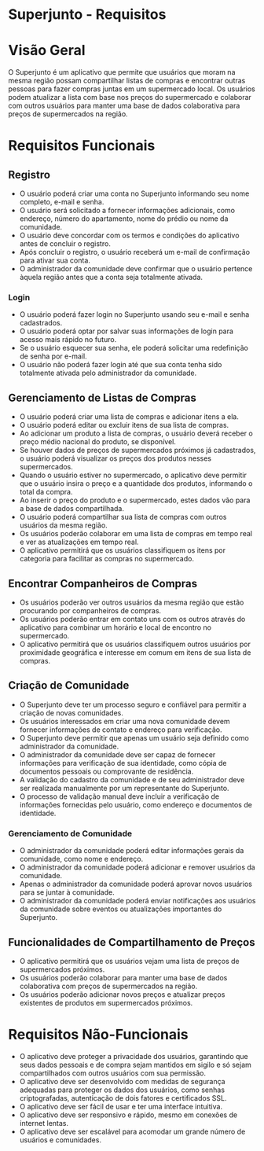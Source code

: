 # Superjunto - Requisitos

# Visão Geral

O Superjunto é um aplicativo que permite que usuários que moram na mesma região possam compartilhar listas de compras e encontrar outras pessoas para fazer compras juntas em um supermercado local. Os usuários podem atualizar a lista com base nos preços do supermercado e colaborar com outros usuários para manter uma base de dados colaborativa para preços de supermercados na região.

# Requisitos Funcionais

## Registro

- O usuário poderá criar uma conta no Superjunto informando seu nome completo, e-mail e senha.
- O usuário será solicitado a fornecer informações adicionais, como endereço, número do apartamento, nome do prédio ou nome da comunidade.
- O usuário deve concordar com os termos e condições do aplicativo antes de concluir o registro.
- Após concluir o registro, o usuário receberá um e-mail de confirmação para ativar sua conta.
- O administrador da comunidade deve confirmar que o usuário pertence àquela região antes que a conta seja totalmente ativada.

### Login

- O usuário poderá fazer login no Superjunto usando seu e-mail e senha cadastrados.
- O usuário poderá optar por salvar suas informações de login para acesso mais rápido no futuro.
- Se o usuário esquecer sua senha, ele poderá solicitar uma redefinição de senha por e-mail.
- O usuário não poderá fazer login até que sua conta tenha sido totalmente ativada pelo administrador da comunidade.

## Gerenciamento de Listas de Compras

- O usuário poderá criar uma lista de compras e adicionar itens a ela.
- O usuário poderá editar ou excluir itens de sua lista de compras.
- Ao adicionar um produto a lista de compras, o usuário deverá receber o preço médio nacional do produto, se disponível.
- Se houver dados de preços de supermercados próximos já cadastrados, o usuário poderá visualizar os preços dos produtos nesses supermercados.
- Quando o usuário estiver no supermercado, o aplicativo deve permitir que o usuário insira o preço e a quantidade dos produtos, informando o total da compra.
- Ao inserir o preço do produto e o supermercado, estes dados vão para a base de dados compartilhada.
- O usuário poderá compartilhar sua lista de compras com outros usuários da mesma região.
- Os usuários poderão colaborar em uma lista de compras em tempo real e ver as atualizações em tempo real.
- O aplicativo permitirá que os usuários classifiquem os itens por categoria para facilitar as compras no supermercado.

## Encontrar Companheiros de Compras

- Os usuários poderão ver outros usuários da mesma região que estão procurando por companheiros de compras.
- Os usuários poderão entrar em contato uns com os outros através do aplicativo para combinar um horário e local de encontro no supermercado.
- O aplicativo permitirá que os usuários classifiquem outros usuários por proximidade geográfica e interesse em comum em itens de sua lista de compras.

## Criação de Comunidade

- O Superjunto deve ter um processo seguro e confiável para permitir a criação de novas comunidades.
- Os usuários interessados em criar uma nova comunidade devem fornecer informações de contato e endereço para verificação.
- O Superjunto deve permitir que apenas um usuário seja definido como administrador da comunidade.
- O administrador da comunidade deve ser capaz de fornecer informações para verificação de sua identidade, como cópia de documentos pessoais ou comprovante de residência.
- A validação do cadastro da comunidade e de seu administrador deve ser realizada manualmente por um representante do Superjunto.
- O processo de validação manual deve incluir a verificação de informações fornecidas pelo usuário, como endereço e documentos de identidade.

### Gerenciamento de Comunidade

- O administrador da comunidade poderá editar informações gerais da comunidade, como nome e endereço.
- O administrador da comunidade poderá adicionar e remover usuários da comunidade.
- Apenas o administrador da comunidade poderá aprovar novos usuários para se juntar à comunidade.
- O administrador da comunidade poderá enviar notificações aos usuários da comunidade sobre eventos ou atualizações importantes do Superjunto.

## Funcionalidades de Compartilhamento de Preços

- O aplicativo permitirá que os usuários vejam uma lista de preços de supermercados próximos.
- Os usuários poderão colaborar para manter uma base de dados colaborativa com preços de supermercados na região.
- Os usuários poderão adicionar novos preços e atualizar preços existentes de produtos em supermercados próximos.

# Requisitos Não-Funcionais

- O aplicativo deve proteger a privacidade dos usuários, garantindo que seus dados pessoais e de compra sejam mantidos em sigilo e só sejam compartilhados com outros usuários com sua permissão.
- O aplicativo deve ser desenvolvido com medidas de segurança adequadas para proteger os dados dos usuários, como senhas criptografadas, autenticação de dois fatores e certificados SSL.
- O aplicativo deve ser fácil de usar e ter uma interface intuitiva.
- O aplicativo deve ser responsivo e rápido, mesmo em conexões de internet lentas.
- O aplicativo deve ser escalável para acomodar um grande número de usuários e comunidades.
